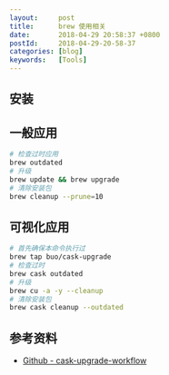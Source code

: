 ```yaml
---
layout:     post
title:      brew 使用相关
date:       2018-04-29 20:58:37 +0800
postId:     2018-04-29-20-58-37
categories: [blog]
keywords:   [Tools]
---
```

## 安装



## 一般应用

```bash
# 检查过时应用
brew outdated
# 升级
brew update && brew upgrade
# 清除安装包
brew cleanup --prune=10
```

## 可视化应用

```bash
# 首先确保本命令执行过
brew tap buo/cask-upgrade
# 检查过时
brew cask outdated
# 升级
brew cu -a -y --cleanup
# 清除安装包
brew cask cleanup --outdated
```




## 参考资料

* [Github - cask-upgrade-workflow](https://github.com/NotAlexNoyle/cask-upgrade-workflow)

